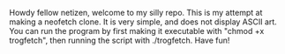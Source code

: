 Howdy fellow netizen, welcome to my silly repo. This is my attempt at making a neofetch clone. It is very simple, and does not display ASCII art. You can run the program by first making it executable with "chmod +x trogfetch", then running the script with ./trogfetch. Have fun!
